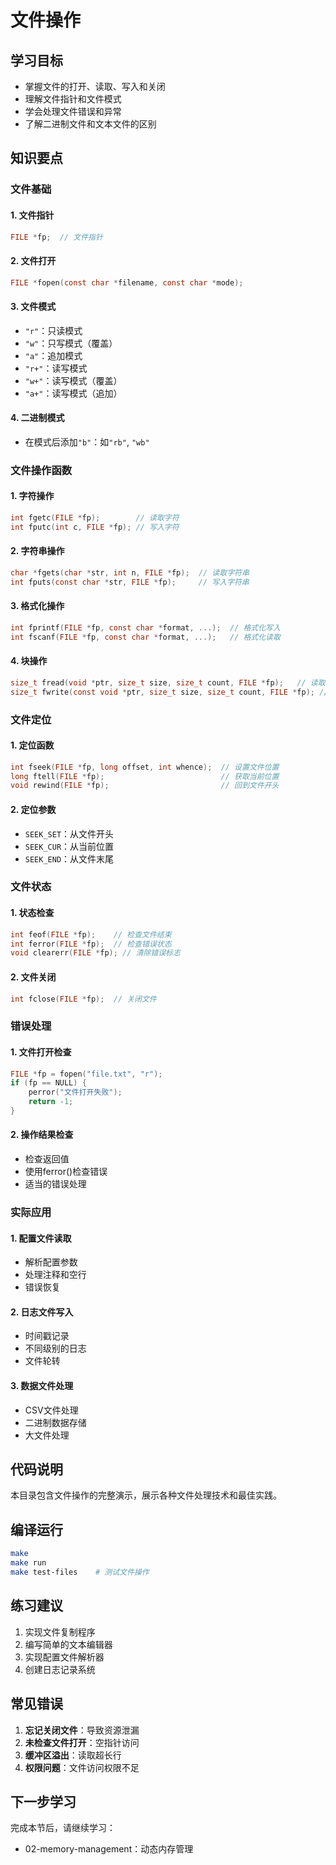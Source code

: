 # 文件操作

## 学习目标
- 掌握文件的打开、读取、写入和关闭
- 理解文件指针和文件模式
- 学会处理文件错误和异常
- 了解二进制文件和文本文件的区别

## 知识要点

### 文件基础

#### 1. 文件指针
```c
FILE *fp;  // 文件指针
```

#### 2. 文件打开
```c
FILE *fopen(const char *filename, const char *mode);
```

#### 3. 文件模式
- `"r"`：只读模式
- `"w"`：只写模式（覆盖）
- `"a"`：追加模式
- `"r+"`：读写模式
- `"w+"`：读写模式（覆盖）
- `"a+"`：读写模式（追加）

#### 4. 二进制模式
- 在模式后添加`"b"`：如`"rb"`, `"wb"`

### 文件操作函数

#### 1. 字符操作
```c
int fgetc(FILE *fp);        // 读取字符
int fputc(int c, FILE *fp); // 写入字符
```

#### 2. 字符串操作
```c
char *fgets(char *str, int n, FILE *fp);  // 读取字符串
int fputs(const char *str, FILE *fp);     // 写入字符串
```

#### 3. 格式化操作
```c
int fprintf(FILE *fp, const char *format, ...);  // 格式化写入
int fscanf(FILE *fp, const char *format, ...);   // 格式化读取
```

#### 4. 块操作
```c
size_t fread(void *ptr, size_t size, size_t count, FILE *fp);   // 读取块
size_t fwrite(const void *ptr, size_t size, size_t count, FILE *fp); // 写入块
```

### 文件定位

#### 1. 定位函数
```c
int fseek(FILE *fp, long offset, int whence);  // 设置文件位置
long ftell(FILE *fp);                          // 获取当前位置
void rewind(FILE *fp);                         // 回到文件开头
```

#### 2. 定位参数
- `SEEK_SET`：从文件开头
- `SEEK_CUR`：从当前位置
- `SEEK_END`：从文件末尾

### 文件状态

#### 1. 状态检查
```c
int feof(FILE *fp);    // 检查文件结束
int ferror(FILE *fp);  // 检查错误状态
void clearerr(FILE *fp); // 清除错误标志
```

#### 2. 文件关闭
```c
int fclose(FILE *fp);  // 关闭文件
```

### 错误处理

#### 1. 文件打开检查
```c
FILE *fp = fopen("file.txt", "r");
if (fp == NULL) {
    perror("文件打开失败");
    return -1;
}
```

#### 2. 操作结果检查
- 检查返回值
- 使用ferror()检查错误
- 适当的错误处理

### 实际应用

#### 1. 配置文件读取
- 解析配置参数
- 处理注释和空行
- 错误恢复

#### 2. 日志文件写入
- 时间戳记录
- 不同级别的日志
- 文件轮转

#### 3. 数据文件处理
- CSV文件处理
- 二进制数据存储
- 大文件处理

## 代码说明
本目录包含文件操作的完整演示，展示各种文件处理技术和最佳实践。

## 编译运行
```bash
make
make run
make test-files    # 测试文件操作
```

## 练习建议
1. 实现文件复制程序
2. 编写简单的文本编辑器
3. 实现配置文件解析器
4. 创建日志记录系统

## 常见错误
1. **忘记关闭文件**：导致资源泄漏
2. **未检查文件打开**：空指针访问
3. **缓冲区溢出**：读取超长行
4. **权限问题**：文件访问权限不足

## 下一步学习
完成本节后，请继续学习：
- 02-memory-management：动态内存管理

